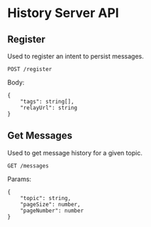 # History Server API

## Register

Used to register an intent to persist messages.

`POST /register`

Body:

```jsonc
{
    "tags": string[],
    "relayUrl": string
}
```



## Get Messages

Used to get message history for a given topic.

`GET /messages`

Params:

```jsonc
{
    "topic": string,
    "pageSize": number,
    "pageNumber": number
}
```
